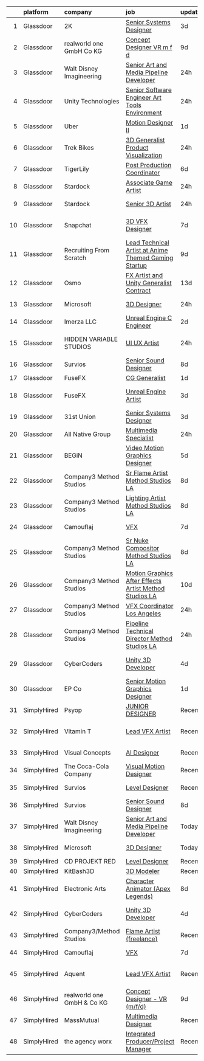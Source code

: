 

|    | platform    | company                    | job                                                                                                                                                                                                                                                                                                                                                                                                                                                                                                                                                                                                                                                                                                                                                                                                                                                                                                                                                                                                                                                                                                                                                                                                                                                                                                                                           | update_time   | location               |
|---:|:------------|:---------------------------|:----------------------------------------------------------------------------------------------------------------------------------------------------------------------------------------------------------------------------------------------------------------------------------------------------------------------------------------------------------------------------------------------------------------------------------------------------------------------------------------------------------------------------------------------------------------------------------------------------------------------------------------------------------------------------------------------------------------------------------------------------------------------------------------------------------------------------------------------------------------------------------------------------------------------------------------------------------------------------------------------------------------------------------------------------------------------------------------------------------------------------------------------------------------------------------------------------------------------------------------------------------------------------------------------------------------------------------------------|:--------------|:-----------------------|
|  1 | Glassdoor   | 2K                         | [Senior Systems Designer](https://www.glassdoor.com/partner/jobListing.htm?pos=108&ao=1136043&s=58&guid=000001810452a7bfad7e4070a3e03af9&src=GD_JOB_AD&t=SR&vt=w&ea=1&cs=1_2f968adf&cb=1653634935038&jobListingId=1007887131542&jrtk=3-0-1g4255a073c5e001-1g4255a0lq0un800-c6b173c4a85e0a14-)                                                                                                                                                                                                                                                                                                                                                                                                                                                                                                                                                                                                                                                                                                                                                                                                                                                                                                                                                                                                                                                 | 3d            | San Mateo, CA          |
|  2 | Glassdoor   | realworld one GmbH   Co KG | [Concept Designer   VR  m f d ](https://www.glassdoor.com/partner/jobListing.htm?pos=105&ao=1136043&s=58&guid=000001810452a7bfad7e4070a3e03af9&src=GD_JOB_AD&t=SR&vt=w&cs=1_a042388f&cb=1653634935038&jobListingId=1007868964203&jrtk=3-0-1g4255a073c5e001-1g4255a0lq0un800-fcd2872dd04e8ce3-)                                                                                                                                                                                                                                                                                                                                                                                                                                                                                                                                                                                                                                                                                                                                                                                                                                                                                                                                                                                                                                                | 9d            | Remote                 |
|  3 | Glassdoor   | Walt Disney Imagineering   | [Senior Art and Media Pipeline Developer](https://www.glassdoor.com/partner/jobListing.htm?pos=102&ao=1110586&s=58&guid=000001810452a7bfad7e4070a3e03af9&src=GD_JOB_AD&t=SR&vt=w&cs=1_5cd58d4d&cb=1653634935037&jobListingId=1007895970614&cpc=FD1C1DA32C38CFA7&jrtk=3-0-1g4255a073c5e001-1g4255a0lq0un800-9745983a60743359--6NYlbfkN0DAFTyt7pbDCC2JPO79CSdi1dIb81yjczP5qsKcZIxgiRd1qisRd4re16D_VG3-wzVt0-0D5x6rmpZmBxpOIB-MQ1mGpe3yHY925OX3rb1E8wRdObUNBesrBm7VNKfvARZHAgSsQo9hECwkt1h05cSPp5sRVDCOLqqMahUyKqaryAl7Bv61Wo13lFtf7BT4cJYmfrU5Hq7eyFyxRdJz1fcZ92kptumGwEpMRrbb1sg6ew09L_SYjMQPXmE5-HEdJHFtxDZcRH1i3UUi8OrAbvc_eU-2KcvAr05vfZQUHVqt9WFdruipSY_B6i-_pBI9Fz7Xjd2oMbQfOx1fSHGa7AmHLAeg1zFF66YRR6ogVCBuQSIpHQXuvGNn3xouhMTXvaGBAqb_4N6YYA3D1x4PEF7GqPKOviBnvPTBwPt8HXnajaLiXOmgFNJP)                                                                                                                                                                                                                                                                                                                                                                                                                                                                                                                                                 | 24h           | Gilmore, AR            |
|  4 | Glassdoor   | Unity Technologies         | [Senior Software Engineer   Art Tools  Environment ](https://www.glassdoor.com/partner/jobListing.htm?pos=126&ao=1136043&s=58&guid=000001810452a7bfad7e4070a3e03af9&src=GD_JOB_AD&t=SR&vt=w&cs=1_140344ba&cb=1653634935040&jobListingId=1007895533395&jrtk=3-0-1g4255a073c5e001-1g4255a0lq0un800-aafe6bb2b47648dc-)                                                                                                                                                                                                                                                                                                                                                                                                                                                                                                                                                                                                                                                                                                                                                                                                                                                                                                                                                                                                                           | 24h           | Burbank, CA            |
|  5 | Glassdoor   | Uber                       | [Motion Designer II](https://www.glassdoor.com/partner/jobListing.htm?pos=111&ao=1136043&s=58&guid=000001810452a7bfad7e4070a3e03af9&src=GD_JOB_AD&t=SR&vt=w&cs=1_bb0dc732&cb=1653634935038&jobListingId=1007892313578&jrtk=3-0-1g4255a073c5e001-1g4255a0lq0un800-7f3f241cb0f3e41b-)                                                                                                                                                                                                                                                                                                                                                                                                                                                                                                                                                                                                                                                                                                                                                                                                                                                                                                                                                                                                                                                           | 1d            | New York, NY           |
|  6 | Glassdoor   | Trek Bikes                 | [3D Generalist  Product Visualization](https://www.glassdoor.com/partner/jobListing.htm?pos=122&ao=1136043&s=58&guid=000001810452a7bfad7e4070a3e03af9&src=GD_JOB_AD&t=SR&vt=w&cs=1_15f27332&cb=1653634935039&jobListingId=1007896531100&jrtk=3-0-1g4255a073c5e001-1g4255a0lq0un800-de7b3e06efde378f-)                                                                                                                                                                                                                                                                                                                                                                                                                                                                                                                                                                                                                                                                                                                                                                                                                                                                                                                                                                                                                                         | 24h           | Waterloo, WI           |
|  7 | Glassdoor   | TigerLily                  | [Post Production Coordinator](https://www.glassdoor.com/partner/jobListing.htm?pos=110&ao=1136043&s=58&guid=000001810452a7bfad7e4070a3e03af9&src=GD_JOB_AD&t=SR&vt=w&ea=1&cs=1_670fc68f&cb=1653634935038&jobListingId=1007879843804&jrtk=3-0-1g4255a073c5e001-1g4255a0lq0un800-ccdf7193815d1774-)                                                                                                                                                                                                                                                                                                                                                                                                                                                                                                                                                                                                                                                                                                                                                                                                                                                                                                                                                                                                                                             | 6d            | Remote                 |
|  8 | Glassdoor   | Stardock                   | [Associate Game Artist](https://www.glassdoor.com/partner/jobListing.htm?pos=107&ao=1136043&s=58&guid=000001810452a7bfad7e4070a3e03af9&src=GD_JOB_AD&t=SR&vt=w&ea=1&cs=1_9ba3544b&cb=1653634935038&jobListingId=1007896497804&jrtk=3-0-1g4255a073c5e001-1g4255a0lq0un800-4e3b6736ee1e4635-)                                                                                                                                                                                                                                                                                                                                                                                                                                                                                                                                                                                                                                                                                                                                                                                                                                                                                                                                                                                                                                                   | 24h           | Plymouth, MI           |
|  9 | Glassdoor   | Stardock                   | [Senior 3D Artist](https://www.glassdoor.com/partner/jobListing.htm?pos=113&ao=1136043&s=58&guid=000001810452a7bfad7e4070a3e03af9&src=GD_JOB_AD&t=SR&vt=w&ea=1&cs=1_966139e8&cb=1653634935039&jobListingId=1007896504838&jrtk=3-0-1g4255a073c5e001-1g4255a0lq0un800-741cafd94e08b7a9-)                                                                                                                                                                                                                                                                                                                                                                                                                                                                                                                                                                                                                                                                                                                                                                                                                                                                                                                                                                                                                                                        | 24h           | Plymouth, MI           |
| 10 | Glassdoor   | Snapchat                   | [3D VFX Designer](https://www.glassdoor.com/partner/jobListing.htm?pos=119&ao=1136043&s=58&guid=000001810452a7bfad7e4070a3e03af9&src=GD_JOB_AD&t=SR&vt=w&cs=1_d3274226&cb=1653634935039&jobListingId=1007876925243&jrtk=3-0-1g4255a073c5e001-1g4255a0lq0un800-138fdb951fabe3f7-)                                                                                                                                                                                                                                                                                                                                                                                                                                                                                                                                                                                                                                                                                                                                                                                                                                                                                                                                                                                                                                                              | 7d            | Los Angeles, CA        |
| 11 | Glassdoor   | Recruiting From Scratch    | [Lead Technical Artist at Anime Themed Gaming Startup](https://www.glassdoor.com/partner/jobListing.htm?pos=129&ao=1136043&s=58&guid=000001810452a7bfad7e4070a3e03af9&src=GD_JOB_AD&t=SR&vt=w&ea=1&cs=1_54962350&cb=1653634935044&jobListingId=1007870086635&jrtk=3-0-1g4255a073c5e001-1g4255a0lq0un800-af98274cece82ec1-)                                                                                                                                                                                                                                                                                                                                                                                                                                                                                                                                                                                                                                                                                                                                                                                                                                                                                                                                                                                                                    | 9d            | Hilliard, OH           |
| 12 | Glassdoor   | Osmo                       | [FX Artist and Unity Generalist  Contract ](https://www.glassdoor.com/partner/jobListing.htm?pos=128&ao=1136043&s=58&guid=000001810452a7bfad7e4070a3e03af9&src=GD_JOB_AD&t=SR&vt=w&cs=1_c8aee503&cb=1653634935044&jobListingId=1007862000451&jrtk=3-0-1g4255a073c5e001-1g4255a0lq0un800-69060b6235808784-)                                                                                                                                                                                                                                                                                                                                                                                                                                                                                                                                                                                                                                                                                                                                                                                                                                                                                                                                                                                                                                    | 13d           | Palo Alto, CA          |
| 13 | Glassdoor   | Microsoft                  | [3D Designer](https://www.glassdoor.com/partner/jobListing.htm?pos=104&ao=1136043&s=58&guid=000001810452a7bfad7e4070a3e03af9&src=GD_JOB_AD&t=SR&vt=w&cs=1_3ec5cc0a&cb=1653634935037&jobListingId=1007896407765&jrtk=3-0-1g4255a073c5e001-1g4255a0lq0un800-59a50215a136338b-)                                                                                                                                                                                                                                                                                                                                                                                                                                                                                                                                                                                                                                                                                                                                                                                                                                                                                                                                                                                                                                                                  | 24h           | Redmond, WA            |
| 14 | Glassdoor   | Imerza  LLC                | [Unreal Engine   C   Engineer](https://www.glassdoor.com/partner/jobListing.htm?pos=112&ao=1136043&s=58&guid=000001810452a7bfad7e4070a3e03af9&src=GD_JOB_AD&t=SR&vt=w&ea=1&cs=1_97bd270c&cb=1653634935039&jobListingId=1007889725581&jrtk=3-0-1g4255a073c5e001-1g4255a0lq0un800-10aee42739dfba4d-)                                                                                                                                                                                                                                                                                                                                                                                                                                                                                                                                                                                                                                                                                                                                                                                                                                                                                                                                                                                                                                            | 2d            | Remote                 |
| 15 | Glassdoor   | HIDDEN VARIABLE STUDIOS    | [UI UX Artist](https://www.glassdoor.com/partner/jobListing.htm?pos=109&ao=1136043&s=58&guid=000001810452a7bfad7e4070a3e03af9&src=GD_JOB_AD&t=SR&vt=w&cs=1_9a93cf98&cb=1653634935038&jobListingId=1007894264031&jrtk=3-0-1g4255a073c5e001-1g4255a0lq0un800-4c6759a2252c06b2-)                                                                                                                                                                                                                                                                                                                                                                                                                                                                                                                                                                                                                                                                                                                                                                                                                                                                                                                                                                                                                                                                 | 24h           | Los Angeles, CA        |
| 16 | Glassdoor   | Survios                    | [Senior Sound Designer](https://www.glassdoor.com/partner/jobListing.htm?pos=115&ao=1136043&s=58&guid=000001810452a7bfad7e4070a3e03af9&src=GD_JOB_AD&t=SR&vt=w&ea=1&cs=1_b0f418d3&cb=1653634935039&jobListingId=1007874059145&jrtk=3-0-1g4255a073c5e001-1g4255a0lq0un800-ba1efa788d0c91b9-)                                                                                                                                                                                                                                                                                                                                                                                                                                                                                                                                                                                                                                                                                                                                                                                                                                                                                                                                                                                                                                                   | 8d            | Marina del Rey, CA     |
| 17 | Glassdoor   | FuseFX                     | [CG Generalist](https://www.glassdoor.com/partner/jobListing.htm?pos=114&ao=1136043&s=58&guid=000001810452a7bfad7e4070a3e03af9&src=GD_JOB_AD&t=SR&vt=w&cs=1_667bb067&cb=1653634935039&jobListingId=1007893407949&jrtk=3-0-1g4255a073c5e001-1g4255a0lq0un800-b63f6f690776ec50-)                                                                                                                                                                                                                                                                                                                                                                                                                                                                                                                                                                                                                                                                                                                                                                                                                                                                                                                                                                                                                                                                | 1d            | Atlanta, GA            |
| 18 | Glassdoor   | FuseFX                     | [Unreal Engine Artist](https://www.glassdoor.com/partner/jobListing.htm?pos=124&ao=1136043&s=58&guid=000001810452a7bfad7e4070a3e03af9&src=GD_JOB_AD&t=SR&vt=w&cs=1_7bf1e882&cb=1653634935039&jobListingId=1007886995508&jrtk=3-0-1g4255a073c5e001-1g4255a0lq0un800-f966497d9c782281-)                                                                                                                                                                                                                                                                                                                                                                                                                                                                                                                                                                                                                                                                                                                                                                                                                                                                                                                                                                                                                                                         | 3d            | Los Angeles, CA        |
| 19 | Glassdoor   | 31st Union                 | [Senior Systems Designer](https://www.glassdoor.com/partner/jobListing.htm?pos=106&ao=1136043&s=58&guid=000001810452a7bfad7e4070a3e03af9&src=GD_JOB_AD&t=SR&vt=w&cs=1_35db6994&cb=1653634935038&jobListingId=1007887131537&jrtk=3-0-1g4255a073c5e001-1g4255a0lq0un800-9330d15bfb69cd72-)                                                                                                                                                                                                                                                                                                                                                                                                                                                                                                                                                                                                                                                                                                                                                                                                                                                                                                                                                                                                                                                      | 3d            | San Mateo, CA          |
| 20 | Glassdoor   | All Native Group           | [Multimedia Specialist](https://www.glassdoor.com/partner/jobListing.htm?pos=125&ao=1136043&s=58&guid=000001810452a7bfad7e4070a3e03af9&src=GD_JOB_AD&t=SR&vt=w&cs=1_01aac1cf&cb=1653634935044&jobListingId=1007896109523&jrtk=3-0-1g4255a073c5e001-1g4255a0lq0un800-72da6514037460dd-)                                                                                                                                                                                                                                                                                                                                                                                                                                                                                                                                                                                                                                                                                                                                                                                                                                                                                                                                                                                                                                                        | 24h           | Blackstone, VA         |
| 21 | Glassdoor   | BEGiN                      | [Video   Motion Graphics Designer](https://www.glassdoor.com/partner/jobListing.htm?pos=118&ao=1136043&s=58&guid=000001810452a7bfad7e4070a3e03af9&src=GD_JOB_AD&t=SR&vt=w&ea=1&cs=1_9382a52d&cb=1653634935039&jobListingId=1007881468618&jrtk=3-0-1g4255a073c5e001-1g4255a0lq0un800-4cf35e51bdab7956-)                                                                                                                                                                                                                                                                                                                                                                                                                                                                                                                                                                                                                                                                                                                                                                                                                                                                                                                                                                                                                                        | 5d            | San Francisco, CA      |
| 22 | Glassdoor   | Company3 Method Studios    | [Sr Flame Artist   Method Studios LA](https://www.glassdoor.com/partner/jobListing.htm?pos=127&ao=1136043&s=58&guid=000001810452a7bfad7e4070a3e03af9&src=GD_JOB_AD&t=SR&vt=w&ea=1&cs=1_3d3fc26f&cb=1653634935044&jobListingId=1007873977254&jrtk=3-0-1g4255a073c5e001-1g4255a0lq0un800-44dfb42528de8a93-)                                                                                                                                                                                                                                                                                                                                                                                                                                                                                                                                                                                                                                                                                                                                                                                                                                                                                                                                                                                                                                     | 8d            | Santa Monica, CA       |
| 23 | Glassdoor   | Company3 Method Studios    | [Lighting Artist  Method Studios LA](https://www.glassdoor.com/partner/jobListing.htm?pos=121&ao=1136043&s=58&guid=000001810452a7bfad7e4070a3e03af9&src=GD_JOB_AD&t=SR&vt=w&ea=1&cs=1_7c331b4a&cb=1653634935039&jobListingId=1007873977253&jrtk=3-0-1g4255a073c5e001-1g4255a0lq0un800-4172db905ee68b9e-)                                                                                                                                                                                                                                                                                                                                                                                                                                                                                                                                                                                                                                                                                                                                                                                                                                                                                                                                                                                                                                      | 8d            | Santa Monica, CA       |
| 24 | Glassdoor   | Camouflaj                  | [VFX](https://www.glassdoor.com/partner/jobListing.htm?pos=101&ao=1110586&s=58&guid=000001810452a7bfad7e4070a3e03af9&src=GD_JOB_AD&t=SR&vt=w&ea=1&cs=1_cff83551&cb=1653634935037&jobListingId=1007877231834&cpc=F583A5AE0DDDFE3A&jrtk=3-0-1g4255a073c5e001-1g4255a0lq0un800-5b92ded5226cf5e6--6NYlbfkN0DV8i6JO0Mt2anNls1eYRoTJimSgmMV1rq03O9nry_OkytkZiNzOe0KGix3coaQsJqk-nsg8MfP6yb9rwBj0-TqKxqquJhbXQyIsBcPiiABwWb23itD5oTAVymCtdIaVRQdY7TY_nGY3Ytk1vjFkSksNFSIPZm5swlLB-LgSnBlz48Z32CLBSA-3d0MTLajeaKMpIWaMqdUrBOMuVMeCmmqKfBJG0GcOlxtD71eISZQ5ONx665BdCEC6WUXSZHEP3GLkWBMyKFYjWF_ehF8iQW5tYRgn7IAo3x40mCYM851GfVm_tcZiRYluvfs-rzvOa67A1npVezR1y2PdeBpQCVEHY1QbWLgkMJuPs05nfJV6xT-eWLOtt-n8owhEKzTZXuL2RMg1D-CsNJxNqR_sB06-rJBwBNky_unC0JgBgtDfNVVJ-Z0Gq-pLGPIdDBA95xsvLQeSKNvJo_nIX5mTRnwBF5rI-DCfprErv_tT7pyMQ%3D%3D)                                                                                                                                                                                                                                                                                                                                                                                                                                                                                                                    | 7d            | Bellevue, WA           |
| 25 | Glassdoor   | Company3 Method Studios    | [Sr Nuke Compositor   Method Studios LA](https://www.glassdoor.com/partner/jobListing.htm?pos=120&ao=1136043&s=58&guid=000001810452a7bfad7e4070a3e03af9&src=GD_JOB_AD&t=SR&vt=w&ea=1&cs=1_bdb82833&cb=1653634935039&jobListingId=1007873977255&jrtk=3-0-1g4255a073c5e001-1g4255a0lq0un800-10b48f18a33173b2-)                                                                                                                                                                                                                                                                                                                                                                                                                                                                                                                                                                                                                                                                                                                                                                                                                                                                                                                                                                                                                                  | 8d            | Santa Monica, CA       |
| 26 | Glassdoor   | Company3 Method Studios    | [Motion Graphics   After Effects Artist  Method Studios LA](https://www.glassdoor.com/partner/jobListing.htm?pos=117&ao=1136043&s=58&guid=000001810452a7bfad7e4070a3e03af9&src=GD_JOB_AD&t=SR&vt=w&ea=1&cs=1_90eccd90&cb=1653634935039&jobListingId=1007868599309&jrtk=3-0-1g4255a073c5e001-1g4255a0lq0un800-0e8f907faa0b466f-)                                                                                                                                                                                                                                                                                                                                                                                                                                                                                                                                                                                                                                                                                                                                                                                                                                                                                                                                                                                                               | 10d           | Santa Monica, CA       |
| 27 | Glassdoor   | Company3 Method Studios    | [VFX Coordinator   Los Angeles](https://www.glassdoor.com/partner/jobListing.htm?pos=116&ao=1136043&s=58&guid=000001810452a7bfad7e4070a3e03af9&src=GD_JOB_AD&t=SR&vt=w&ea=1&cs=1_ab1df4b1&cb=1653634935039&jobListingId=1007896839326&jrtk=3-0-1g4255a073c5e001-1g4255a0lq0un800-0da2b3c3b6070228-)                                                                                                                                                                                                                                                                                                                                                                                                                                                                                                                                                                                                                                                                                                                                                                                                                                                                                                                                                                                                                                           | 24h           | Santa Monica, CA       |
| 28 | Glassdoor   | Company3 Method Studios    | [Pipeline Technical Director   Method Studios LA](https://www.glassdoor.com/partner/jobListing.htm?pos=130&ao=1136043&s=58&guid=000001810452a7bfad7e4070a3e03af9&src=GD_JOB_AD&t=SR&vt=w&ea=1&cs=1_5def1ff2&cb=1653634935045&jobListingId=1007895954902&jrtk=3-0-1g4255a073c5e001-1g4255a0lq0un800-f3aeb3df94a632fc-)                                                                                                                                                                                                                                                                                                                                                                                                                                                                                                                                                                                                                                                                                                                                                                                                                                                                                                                                                                                                                         | 24h           | Santa Monica, CA       |
| 29 | Glassdoor   | CyberCoders                | [Unity 3D Developer](https://www.glassdoor.com/partner/jobListing.htm?pos=103&ao=1110586&s=58&guid=000001810452a7bfad7e4070a3e03af9&src=GD_JOB_AD&t=SR&vt=w&ea=1&cs=1_67c53ae2&cb=1653634935037&jobListingId=1007883130070&cpc=F41FEAB56D215062&jrtk=3-0-1g4255a073c5e001-1g4255a0lq0un800-a8704e5aabc5f99d--6NYlbfkN0CpFJQzrgRR8WqXWK1qKKEqALWJw739KlKqr2H-MSI4eoBlI4EFrmor2FYZMP3muM2SsaMTMrQNIbIgMVy4ZaRE0EDEBSR0VTbVnmhugqJjCePm5z2WUNisvL4hYpx0Rpmx9Fj2SuIoDOsUk6kP9WNKaJ_wPY2lLBHuRYHYYazm4dXo4lgieP05d8f3AZbPWWtkjr7rY0QJJEZe6qHnjxyjyyv7485PxETqwA0Z9UNGZo9G6SRixmSvxSQZpQnSyTWl1DGSeFk3SzqypOc7xT3ihCTlzqFVQFqLDIvdnYBnMhVHTKtUgG-QUsrfyoIkgSA-Lulzc7UU8WR_1H9LRXPQexDvI-fwjOB6sFfualO6J27BNFwR-zOzMtYt1VPmR2Tni16s4dFTZFB8aExtrhyFF0bBrSW7bN1Xt5osi9zG9ODIXe6krAaoG5d7svBWRaFH0YSfMI3hNPVq4i17NWIbXKRnRxu8lhV0cSAWmkmOl9CJ5QZFZnxv0tpAqRB28yrfPS2iJLePjSQjpVCtKtnzJKA66FlrD3NlW7X6yK0NVaIJKRGHYGUFL9Iw2rimTTgp1YRj-ykdRcCI0xLBBBmYqc0_SxwWxIS0kJsV6Iqr6kRIBlqTOwHCfstb0K5-PS7u-C9WBJAkSkhG2_Zc166ImSLH4Onoq4_e0aXbOan71AwE6YwOd-57bf4NUC3TWaKXhZ3-9r6xlU9m4YbjXJaYPMAeV37MaBAKQ7yY39bqOWaEFzK1Ikib5t_zqyuuuLdKArjIVgRTyrGkWSt4UUEQAG1fRt6FlDC44i0OV8qVj2AK3cve2Z_fXIHSUmF1wVq764eWqTLkRTEEbtMhNlTZ84Bt5Rb0us4t-0Qd18ET9WrpyUp7aop0lYStHlrNw_ObwlYsihd3Fb45iZmzSppUkeUn78t4nZXUK_YC2-_ED9C7PgLF3cEMpp29kJfYwihxegF099Siq_ZsYeDUjVAM) | 4d            | Los Angeles, CA        |
| 30 | Glassdoor   | EP   Co                    | [Senior Motion Graphics Designer](https://www.glassdoor.com/partner/jobListing.htm?pos=123&ao=1136043&s=58&guid=000001810452a7bfad7e4070a3e03af9&src=GD_JOB_AD&t=SR&vt=w&cs=1_c46d131c&cb=1653634935039&jobListingId=1007892633503&jrtk=3-0-1g4255a073c5e001-1g4255a0lq0un800-bf2582710f668a99-)                                                                                                                                                                                                                                                                                                                                                                                                                                                                                                                                                                                                                                                                                                                                                                                                                                                                                                                                                                                                                                              | 1d            | Greenville, SC         |
| 31 | SimplyHired | Psyop                      | [JUNIOR DESIGNER](https://www.simplyhired.com/job/zSJ2o2OxFVF9AqKa__B93UhQBlvvf_irwOF_5c0XrRg_GvznVO0-KQ?q=vfx+designer)                                                                                                                                                                                                                                                                                                                                                                                                                                                                                                                                                                                                                                                                                                                                                                                                                                                                                                                                                                                                                                                                                                                                                                                                                      | Recently      | New York, NY           |
| 32 | SimplyHired | Vitamin T                  | [Lead VFX Artist](https://www.simplyhired.com/job/ftsXkTp0wzSFhsyYtMgkslB_50lFl9GuGoa77lrR0gb9kKrA70dpSA?q=vfx+designer)                                                                                                                                                                                                                                                                                                                                                                                                                                                                                                                                                                                                                                                                                                                                                                                                                                                                                                                                                                                                                                                                                                                                                                                                                      | Recently      | San Francisco, CA      |
| 33 | SimplyHired | Visual Concepts            | [AI Designer](https://www.simplyhired.com/job/FdgyHwZrpgFdgfwSIGKCx_rLa_S7ZCcJqldj1NO3srleAwFU2A8cAA?q=vfx+designer)                                                                                                                                                                                                                                                                                                                                                                                                                                                                                                                                                                                                                                                                                                                                                                                                                                                                                                                                                                                                                                                                                                                                                                                                                          | Recently      | Agoura Hills, CA       |
| 34 | SimplyHired | The Coca-Cola Company      | [Visual Motion Designer](https://www.simplyhired.com/job/PNJCgUG2P3_RJWESK_98B8hIwKTuxIihRC8jQGCcWPT0jh_5F3oXsg?q=vfx+designer)                                                                                                                                                                                                                                                                                                                                                                                                                                                                                                                                                                                                                                                                                                                                                                                                                                                                                                                                                                                                                                                                                                                                                                                                               | Recently      | Atlanta, GA            |
| 35 | SimplyHired | Survios                    | [Level Designer](https://www.simplyhired.com/job/Q0Bl2iSpImfnkNqj6mmCldqjtyFHTt1Eav98Kp_gfzwcsIrzEEVyYA?q=vfx+designer)                                                                                                                                                                                                                                                                                                                                                                                                                                                                                                                                                                                                                                                                                                                                                                                                                                                                                                                                                                                                                                                                                                                                                                                                                       | Recently      | Marina del Rey, CA     |
| 36 | SimplyHired | Survios                    | [Senior Sound Designer](https://www.simplyhired.com/job/NxLskVbDEEyz5rnquKV8u-TjGXCUcoOZNYsPIwioZokaph1sHuJM7w?q=vfx+designer)                                                                                                                                                                                                                                                                                                                                                                                                                                                                                                                                                                                                                                                                                                                                                                                                                                                                                                                                                                                                                                                                                                                                                                                                                | 8d            | Marina del Rey, CA     |
| 37 | SimplyHired | Walt Disney Imagineering   | [Senior Art and Media Pipeline Developer](https://www.simplyhired.com/job/248PBpFi94840QIiTdJVShBxJu2ZHsU4ohHUINdoVCtIboj2OK8AZw?q=vfx+designer)                                                                                                                                                                                                                                                                                                                                                                                                                                                                                                                                                                                                                                                                                                                                                                                                                                                                                                                                                                                                                                                                                                                                                                                              | Today         | Belton, MO             |
| 38 | SimplyHired | Microsoft                  | [3D Designer](https://www.simplyhired.com/job/SpStZ_8rtttpu2X9RHktVYUNtZVjFWhLpNr0-yFjTmHQSHXK96Fc6g?q=vfx+designer)                                                                                                                                                                                                                                                                                                                                                                                                                                                                                                                                                                                                                                                                                                                                                                                                                                                                                                                                                                                                                                                                                                                                                                                                                          | Today         | Redmond, WA            |
| 39 | SimplyHired | CD PROJEKT RED             | [Level Designer](https://www.simplyhired.com/job/CmzPF2m9J_gV0nCLy7zW4LfA6hUxtfLJ5jgxnwfdS909_5kRiqbxmw?q=vfx+designer)                                                                                                                                                                                                                                                                                                                                                                                                                                                                                                                                                                                                                                                                                                                                                                                                                                                                                                                                                                                                                                                                                                                                                                                                                       | Recently      | Boston, MA             |
| 40 | SimplyHired | KitBash3D                  | [3D Modeler](https://www.simplyhired.com/job/J1vV5-qf_C5x8YfKoESIGd-eUj6se-s1DxqdF4rxpYdvWsGzMz1rRw?q=vfx+designer)                                                                                                                                                                                                                                                                                                                                                                                                                                                                                                                                                                                                                                                                                                                                                                                                                                                                                                                                                                                                                                                                                                                                                                                                                           | Recently      | Remote                 |
| 41 | SimplyHired | Electronic Arts            | [Character Animator (Apex Legends)](https://www.simplyhired.com/job/gIyCJPsBEVMutB2VyBNFWSU2d1XJSdJhK4_i5UxZ_789NVLq9IOaNA?q=vfx+designer)                                                                                                                                                                                                                                                                                                                                                                                                                                                                                                                                                                                                                                                                                                                                                                                                                                                                                                                                                                                                                                                                                                                                                                                                    | 8d            | Los Angeles, CA        |
| 42 | SimplyHired | CyberCoders                | [Unity 3D Developer](https://www.simplyhired.com/job/taZjYZo7t34J2JusQU14GQ-1loN25CZiYILNR-6yyIbvyJeIiaICEA?q=vfx+designer)                                                                                                                                                                                                                                                                                                                                                                                                                                                                                                                                                                                                                                                                                                                                                                                                                                                                                                                                                                                                                                                                                                                                                                                                                   | 4d            | Los Angeles, CA        |
| 43 | SimplyHired | Company3/Method Studios    | [Flame Artist (freelance)](https://www.simplyhired.com/job/1cJHzXeBdwAFYqQ0xBiQnRCFjiPWaSDXk5Z0IaaLfqb1uxGE_0eTBA?q=vfx+designer)                                                                                                                                                                                                                                                                                                                                                                                                                                                                                                                                                                                                                                                                                                                                                                                                                                                                                                                                                                                                                                                                                                                                                                                                             | Recently      | Remote                 |
| 44 | SimplyHired | Camouflaj                  | [VFX](https://www.simplyhired.com/job/xZQA6n7s6gQI6DeYouw-qK4Q6L_bMQeG2ISjx3BsxLPYW1q78BtYYA?q=vfx+designer)                                                                                                                                                                                                                                                                                                                                                                                                                                                                                                                                                                                                                                                                                                                                                                                                                                                                                                                                                                                                                                                                                                                                                                                                                                  | 7d            | Bellevue, WA           |
| 45 | SimplyHired | Aquent                     | [Lead VFX Artist](https://www.simplyhired.com/job/z3eFdHTXdqmZsD1mjGYVCSE-d6cjpVtT95D3YvZAkWFtx7Dg_IZpxw?q=vfx+designer)                                                                                                                                                                                                                                                                                                                                                                                                                                                                                                                                                                                                                                                                                                                                                                                                                                                                                                                                                                                                                                                                                                                                                                                                                      | Recently      | San Francisco, CA      |
| 46 | SimplyHired | realworld one GmbH & Co KG | [Concept Designer - VR (m/f/d)](https://www.simplyhired.com/job/9M9B0HjzlxbnEWwSs63j38J2jv4QAGwRz17kgQnuQPJjtHPVVTunxA?q=vfx+designer)                                                                                                                                                                                                                                                                                                                                                                                                                                                                                                                                                                                                                                                                                                                                                                                                                                                                                                                                                                                                                                                                                                                                                                                                        | 9d            | Remote                 |
| 47 | SimplyHired | MassMutual                 | [Multimedia Designer](https://www.simplyhired.com/job/CcrU9vrSkGHbpIUYgeeXblyTDRVIr4YTMiVQ_qAhle0d3zCaETwMXg?q=vfx+designer)                                                                                                                                                                                                                                                                                                                                                                                                                                                                                                                                                                                                                                                                                                                                                                                                                                                                                                                                                                                                                                                                                                                                                                                                                  | Recently      | Springfield, MA        |
| 48 | SimplyHired | the agency worx            | [Integrated Producer/Project Manager](https://www.simplyhired.com/job/rVYdgbxCJSHZs5IgtW-7mt1CC9udnVwpTAZANyxJ709ZoeOn2cPOMg?q=vfx+designer)                                                                                                                                                                                                                                                                                                                                                                                                                                                                                                                                                                                                                                                                                                                                                                                                                                                                                                                                                                                                                                                                                                                                                                                                  | Recently      | Township of Warren, NJ |